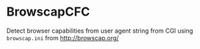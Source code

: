 BrowscapCFC
===========

Detect browser capabilities from user agent string from CGI using `browscap.ini` from http://browscap.org/
